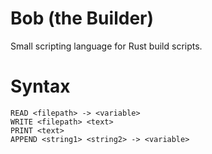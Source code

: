 # Bob (the Builder)

Small scripting language for Rust build scripts.

# Syntax
```
READ <filepath> -> <variable>
WRITE <filepath> <text>
PRINT <text>
APPEND <string1> <string2> -> <variable>
```
